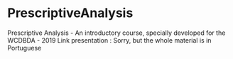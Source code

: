 # PrescriptiveAnalysis
Prescriptive Analysis - An introductory course, specially developed for the WCDBDA - 2019
Link presentation :
Sorry, but the whole material is in Portuguese

